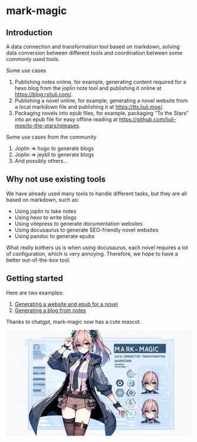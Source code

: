# mark-magic

## Introduction

A data connection and transformation tool based on markdown, solving data conversion between different tools and coordination between some commonly used tools.

Some use cases

1.  Publishing notes online, for example, generating content required for a hexo blog from the joplin note tool and publishing it online at <https://blog.rxliuli.com/>.
2.  Publishing a novel online, for example, generating a novel website from a local markdown file and publishing it at <https://tts.liuli.moe/>.
3.  Packaging novels into epub files, for example, packaging "To the Stars" into an epub file for easy offline reading at <https://github.com/liuli-moe/to-the-stars/releases>.

Some use cases from the community

1.  Joplin => hugo to generate blogs
2.  Joplin => jeykll to generate blogs
3.  And possibly others...

## Why not use existing tools

We have already used many tools to handle different tasks, but they are all based on markdown, such as:

- Using joplin to take notes
- Using hexo to write blogs
- Using vitepress to generate documentation websites
- Using docusaurus to generate SEO-friendly novel websites
- Using pandoc to generate epubs

What really bothers us is when using docusaurus, each novel requires a lot of configuration, which is very annoying. Therefore, we hope to have a better out-of-the-box tool.

## Getting started

Here are two examples:

1.  [Generating a website and epub for a novel](./book.md)
2.  [Generating a blog from notes](./blog.md)

Thanks to chatgpt, mark-magic now has a cute mascot.

![cover](/mark-magic.jpg)
